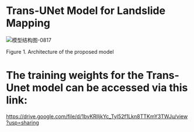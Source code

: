 # Trans-UNet Model for Landslide Mapping

![模型结构图-0817](https://github.com/user-attachments/assets/ece2293f-19d5-426a-9c91-5a22c3e53e59)
                                                                     
Figure 1. Architecture of the proposed model


# The training weights for the Trans-Unet model can be accessed via this link:
https://drive.google.com/file/d/1bvKRlljkYc_Tyl52f1Lkn8TTKmY3TWJu/view?usp=sharing
